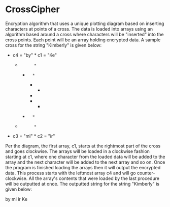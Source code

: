 # CrossCipher
Encryption algorithm that uses a unique plotting diagram based on inserting characters at points of a cross.
The data is loaded into arrays using an algorithm based around a cross where characters will be "inserted" into
the cross points. Each point will be an array holding encrypted data. A sample cross for the string "Kimberly"
is given below:

* c4 = "by"     * c1 = "Ke"
  *           *
    *       *
      *   *
        *
      *   *  
    *       *
  *           *
* c3 = "ml"     * c2 = "ir"

Per the diagram, the first array, c1, starts at the rightmost part of the cross and goes clockwise. The arrays will
be loaded in a clockwise fashion starting at c1, where one character from the loaded data will be added to the array
and the next character will be added to the next array and so on. Once the program is finished loading the arrays
then it will output the encrypted data. This process starts with the leftmost array c4 and will go counter-clockwise.
All the array's contents that were loaded by the last procedure will be outputted at once. The outputted string for the
string "Kimberly" is given below:

by ml ir Ke
